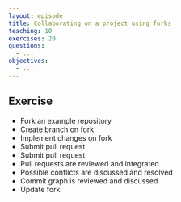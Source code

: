 ```yaml
---
layout: episode
title: Collaborating on a project using forks
teaching: 10
exercises: 20
questions:
  - ...
objectives:
  - ...
---
```


## Exercise

- Fork an example repository
- Create branch on fork
- Implement changes on fork
- Submit pull request
- Submit pull request
- Pull requests are reviewed and integrated
- Possible conflicts are discussed and resolved
- Commit graph is reviewed and discussed
- Update fork
